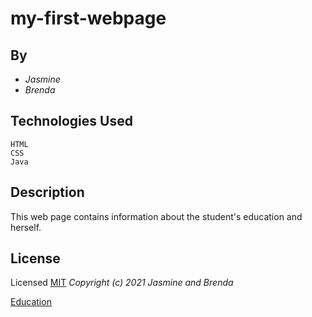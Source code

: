 # my-first-webpage
## By
* *Jasmine*
* *Brenda*

## **Technologies Used**
`HTML`<br/>
`CSS`<br/>
`Java`<br/> 

## Description <br/>
This web page contains information about the student's education and herself.

## License
 Licensed [MIT](LICENSE)
*Copyright (c) 2021 Jasmine and Brenda*

[Education](google.com)
